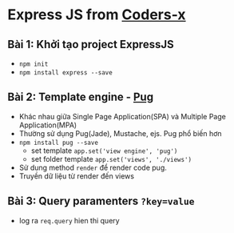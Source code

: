 # Express JS from [Coders-x](coders-x.com)

## Bài 1: Khởi tạo project ExpressJS
- `npm init`
- `npm install express --save`
## Bài 2: Template engine - [Pug](https://pugjs.org/api/getting-started.html)
- Khác nhau giữa Single Page Application(SPA) và Multiple Page Application(MPA)
- Thường sử dụng Pug(Jade), Mustache, ejs. Pug phổ biến hơn
- `npm install pug --save`
    + set template `app.set('view engine', 'pug')`
    + set folder template `app.set('views', './views')`
- Sử dung method `render` để render code pug.
- Truyền dữ liệu từ render đến views
## Bài 3: Query paramenters `?key=value`
- log ra `req.query` hien thi query

